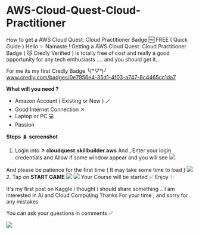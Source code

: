 # AWS-Cloud-Quest-Cloud-Practitioner
How to get a AWS Cloud Quest: Cloud Practitioner Badge 🆓 FREE ( Quick Guide )
Hello ✨ Namaste  ! Getting a AWS Cloud Quest: Cloud Practitioner Badge ( 😼 Credly Verified ) is totally free of cost and really a good opportunity for any tech enthusiasts .... and you should get it.

For me its my first Credly Badge ╰(*°▽°*)╯ www.credly.com/badges/0e7956e4-35d1-4f03-a747-8c4465cc1da7

**What will you need ?**
- Amazon Account ( Existing or New ) 🪄
- Good Internet Connection ↗️
- Laptop or PC 💻 
- Passion

**Steps** 🪲
**screenshot**
1. Login into ↗️ **cloudquest.skillbuilder.aws**
And , Enter your login credentials and Allow if some window appear and you will see 
![](https://www.googleapis.com/download/storage/v1/b/kaggle-forum-message-attachments/o/inbox%2F17899173%2Feded82571b849f34e8a9a1061139f11d%2FUntitled.png?generation=1700843991525886&alt=media)

And please be patience for the first time ( It may take some time to load )
![](https://www.googleapis.com/download/storage/v1/b/kaggle-forum-message-attachments/o/inbox%2F17899173%2F8ca0ccdd82876127fc58099ff4c30fec%2FWeb%20capture_24-11-2023_221018_cloudquest.skillbuilder.aws.jpeg?generation=1700844077891377&alt=media)
2. Tap on **START GAME**
![](https://www.googleapis.com/download/storage/v1/b/kaggle-forum-message-attachments/o/inbox%2F17899173%2Fcbec1f6462f7b17ee1e65eb6737a2255%2FWeb%20capture_24-11-2023_221320_cloudquest.skillbuilder.aws.jpeg?generation=1700844268219911&alt=media)
![](https://www.googleapis.com/download/storage/v1/b/kaggle-forum-message-attachments/o/inbox%2F17899173%2Ff923c5f09c34dcd7492f392ba39b01bd%2FWeb%20capture_24-11-2023_221357_cloudquest.skillbuilder.aws.jpeg?generation=1700844292454649&alt=media)
Your Course will be started ✅
Enjoy ✨





It's my first post on Kaggle i thought i should share something ..
I am interested in Ai and Cloud Computing 
Thanks For your time , and sorry for any mistakes 


You can ask your questions in comments ✅









![](https://www.googleapis.com/download/storage/v1/b/kaggle-forum-message-attachments/o/inbox%2F17899173%2Fbfb7eaadf664ea70c64262d7d71ed5c4%2Faws-cloud-quest-cloud-practitioner%20(1).png?generation=1700843266485007&alt=media)
